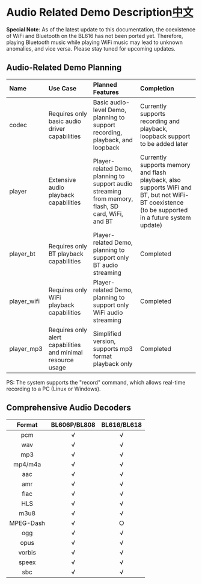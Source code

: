 # Audio Related Demo Description[中文](README_zh.md)

**Special Note**: As of the latest update to this documentation, the coexistence of WiFi and Bluetooth on the BL616 has not been ported yet. Therefore, playing Bluetooth music while playing WiFi music may lead to unknown anomalies, and vice versa. Please stay tuned for upcoming updates.

## Audio-Related Demo Planning

| Name         |    Use Case    | Planned Features   | Completion |
|:------------|:-------------|:------------|:---------|
| codec       | Requires only basic audio driver capabilities | Basic audio-level Demo, planning to support recording, playback, and loopback | Currently supports recording and playback, loopback support to be added later     |
| player      | Extensive audio playback capabilities | Player-related Demo, planning to support audio streaming from memory, flash, SD card, WiFi, and BT | Currently supports memory and flash playback, also supports WiFi and BT, but not WiFi-BT coexistence (to be supported in a future system update)    |
| player_bt   | Requires only BT playback capabilities | Player-related Demo, planning to support only BT audio streaming | Completed     |
| player_wifi | Requires only WiFi playback capabilities | Player-related Demo, planning to support only WiFi audio streaming | Completed                       |
| player_mp3  | Requires only alert capabilities and minimal resource usage | Simplified version, supports mp3 format playback only | Completed                    |

PS: The system supports the "record" command, which allows real-time recording to a PC (Linux or Windows).

## Comprehensive Audio Decoders

|  Format      |  BL606P/BL808  | BL616/BL618 |
|:------------:|:--------------:|:-----------:|
|  pcm         |      √         |      √      |
|  wav         |      √         |      √      |
|  mp3         |      √         |      √      |
|  mp4/m4a     |      √         |      √      |
|  aac         |      √         |      √      |
|  amr         |      √         |      √      |
|  flac        |      √         |      √      |
|  HLS         |      √         |      √      |
|  m3u8        |      √         |      √      |
|  MPEG-Dash   |      √         |      ○      |
|  ogg         |      √         |      √      |
|  opus        |      √         |      √      |
|  vorbis      |      √         |      √      |
|  speex       |      √         |      √      |
|  sbc         |      √         |      √      |